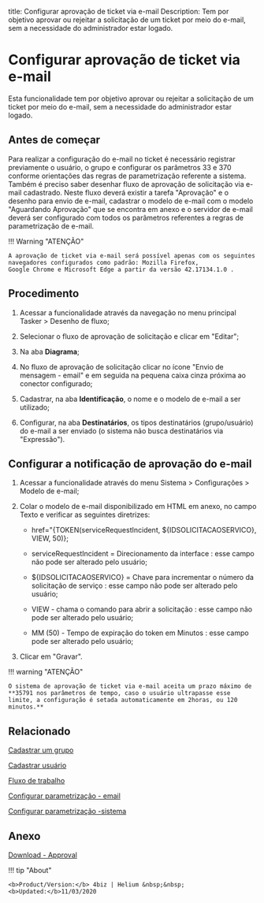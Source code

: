 title: Configurar aprovação de ticket via e-mail
Description: Tem por objetivo aprovar ou rejeitar a solicitação de um ticket por meio do e-mail, sem a necessidade do administrador estar logado.
# Configurar aprovação de ticket via e-mail

Esta funcionalidade tem por objetivo aprovar ou rejeitar a solicitação de um
ticket por meio do e-mail, sem a necessidade do administrador estar logado.

Antes de começar
--------------------

Para realizar a configuração do e-mail no ticket é necessário registrar
previamente o usuário, o grupo e configurar os parâmetros 33 e 370 conforme
orientações das regras de parametrização referente a sistema. Também é preciso
saber desenhar fluxo de aprovação de solicitação via e-mail cadastrado. Neste
fluxo deverá existir a tarefa "Aprovação" e o desenho para envio de e-mail,
cadastrar o modelo de e-mail com o modelo "Aguardando Aprovação" que se encontra
em anexo e o servidor de e-mail deverá ser configurado com todos os parâmetros
referentes a regras de parametrização de e-mail.

!!! Warning "ATENÇÃO"

    A aprovação de ticket via e-mail será possível apenas com os seguintes 
    navegadores configurados como padrão: Mozilla Firefox, 
    Google Chrome e Microsoft Edge a partir da versão 42.17134.1.0 .


Procedimento
----------------

1.  Acessar a funcionalidade através da navegação no menu principal Tasker \>
    Desenho de fluxo;

2.  Selecionar o fluxo de aprovação de solicitação e clicar em "Editar";

3.  Na aba **Diagrama**;

4.  No fluxo de aprovação de solicitação clicar no ícone "Envio de mensagem - email" e em seguida na pequena caixa cinza próxima ao conector configurado;

5.  Cadastrar, na aba **Identificação**, o nome e o modelo de e-mail a ser
    utilizado;

6.  Configurar, na aba **Destinatários**, os tipos destinatários (grupo/usuário)
    do e-mail a ser enviado (o sistema não busca destinatários via "Expressão").

## Configurar a notificação de aprovação do e-mail

1.  Acessar a funcionalidade através do menu Sistema \> Configurações \>
    Modelo de e-mail;

2.  Colar o modelo de e-mail disponibilizado em HTML em anexo, no campo Texto e
    verificar as seguintes diretrizes:

    -   href="{TOKEN(serviceRequestIncident, \${IDSOLICITACAOSERVICO}, VIEW, 50)};

    -   serviceRequestIncident = Direcionamento da interface : esse campo não pode
        ser alterado pelo usuário;

    -   \${IDSOLICITACAOSERVICO} = Chave para incrementar o número da solicitação de
        serviço : esse campo não pode ser alterado pelo usuário;

    -   VIEW - chama o comando para abrir a solicitação : esse campo não pode ser
        alterado pelo usuário;

    -   MM (50) - Tempo de expiração do token em Minutos : esse campo pode ser
        alterado pelo usuário;

3.  Clicar em "Gravar".

!!! warning "ATENÇÃO"

    O sistema de aprovação de ticket via e-mail aceita um prazo máximo de **35791 nos parâmetros de tempo, caso o usuário ultrapasse esse limite, a configuração é setada automaticamente em 2horas, ou 120 minutos.**
    

Relacionado
-------

[Cadastrar um grupo](/pt-br/4biz-helium/initial-settings/access-settings/user/register-groups.html)

[Cadastrar usuário](/pt-br/4biz-helium/initial-settings/access-settings/user/users.html)

[Fluxo de trabalho](/pt-br/4biz-helium/tracker/overview.html)

[Configurar parametrização - email](/pt-br/4biz-helium/platform-administration/parameters-list/configure-parametrization-email.html)

[Configurar parametrização -sistema](/pt-br/4biz-helium/platform-administration/parameters-list/configure-parametrization-system.html)

Anexo
----------
[Download - Approval][1]


<!-- <i class='fa fa-youtube-play  fa-2x' style='color:#97ce17;vertical-align: middle;'> </i> [Video Library](https://www.youtube.com/playlist?list=PLB5qK2uzf2RN9wA1DbVHEot2QD2gW8_jq)'
-->
!!! tip "About"

    <b>Product/Version:</b> 4biz | Helium &nbsp;&nbsp;
    <b>Updated:</b>11/03/2020


[1]:/pt-br/4biz-helium/processes/tickets/images/approval.docx
